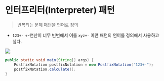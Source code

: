 # 인터프리터(Interpreter) 패턴
> 반복되는 문제 패턴을 언어로 정의

- `123+-` +-연산이 너무 빈번해서 이를 `xyz+-` 이런 패턴의 언어를 정의해서 사용하고 싶다.

![](/Users/yonghee/dev/designPattern/diagrams/Interpreter.drawio.png)

```java
public static void main(String[] args) {
    PostfixNotation postfixNotation = new PostfixNotation("123+-");
    postfixNotation.calculate();
}
```
